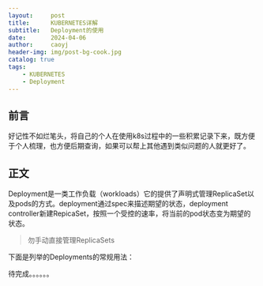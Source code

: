 ```yaml
---
layout:     post
title:      KUBERNETES详解
subtitle:   Deployment的使用
date:       2024-04-06
author:     caoyj
header-img: img/post-bg-cook.jpg
catalog: true
tags:
    - KUBERNETES
    - Deployment
---
```


## 前言

好记性不如烂笔头，将自己的个人在使用k8s过程中的一些积累记录下来，既方便于个人梳理，也方便后期查询，如果可以帮上其他遇到类似问题的人就更好了。

## 正文

Deployment是一类工作负载（workloads）它的提供了声明式管理ReplicaSet以及pods的方式。deployment通过spec来描述期望的状态，deployment controller新建RepicaSet，按照一个受控的速率，将当前的pod状态变为期望的状态。

> 勿手动直接管理ReplicaSets

下面是列举的Deployments的常规用法：






待完成。。。。。。